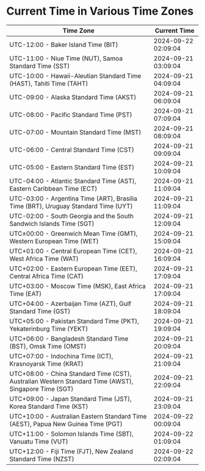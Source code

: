 # Current Time in Various Time Zones

| Time Zone | Current Time |
|-----------|--------------|
| UTC-12:00 - Baker Island Time (BIT) | 2024-09-22 02:09:04 |
| UTC-11:00 - Niue Time (NUT), Samoa Standard Time (SST) | 2024-09-21 03:09:04 |
| UTC-10:00 - Hawaii-Aleutian Standard Time (HAST), Tahiti Time (TAHT) | 2024-09-21 04:09:04 |
| UTC-09:00 - Alaska Standard Time (AKST) | 2024-09-21 06:09:04 |
| UTC-08:00 - Pacific Standard Time (PST) | 2024-09-21 07:09:04 |
| UTC-07:00 - Mountain Standard Time (MST) | 2024-09-21 08:09:04 |
| UTC-06:00 - Central Standard Time (CST) | 2024-09-21 09:09:04 |
| UTC-05:00 - Eastern Standard Time (EST) | 2024-09-21 10:09:04 |
| UTC-04:00 - Atlantic Standard Time (AST), Eastern Caribbean Time (ECT) | 2024-09-21 11:09:04 |
| UTC-03:00 - Argentina Time (ART), Brasília Time (BRT), Uruguay Standard Time (UYT) | 2024-09-21 11:09:04 |
| UTC-02:00 - South Georgia and the South Sandwich Islands Time (SGT) | 2024-09-21 12:09:04 |
| UTC±00:00 - Greenwich Mean Time (GMT), Western European Time (WET) | 2024-09-21 15:09:04 |
| UTC+01:00 - Central European Time (CET), West Africa Time (WAT) | 2024-09-21 16:09:04 |
| UTC+02:00 - Eastern European Time (EET), Central Africa Time (CAT) | 2024-09-21 17:09:04 |
| UTC+03:00 - Moscow Time (MSK), East Africa Time (EAT) | 2024-09-21 17:09:04 |
| UTC+04:00 - Azerbaijan Time (AZT), Gulf Standard Time (GST) | 2024-09-21 18:09:04 |
| UTC+05:00 - Pakistan Standard Time (PKT), Yekaterinburg Time (YEKT) | 2024-09-21 19:09:04 |
| UTC+06:00 - Bangladesh Standard Time (BST), Omsk Time (OMST) | 2024-09-21 20:09:04 |
| UTC+07:00 - Indochina Time (ICT), Krasnoyarsk Time (KRAT) | 2024-09-21 21:09:04 |
| UTC+08:00 - China Standard Time (CST), Australian Western Standard Time (AWST), Singapore Time (SGT) | 2024-09-21 22:09:04 |
| UTC+09:00 - Japan Standard Time (JST), Korea Standard Time (KST) | 2024-09-21 23:09:04 |
| UTC+10:00 - Australian Eastern Standard Time (AEST), Papua New Guinea Time (PGT) | 2024-09-22 00:09:04 |
| UTC+11:00 - Solomon Islands Time (SBT), Vanuatu Time (VUT) | 2024-09-22 01:09:04 |
| UTC+12:00 - Fiji Time (FJT), New Zealand Standard Time (NZST) | 2024-09-22 02:09:04 |
